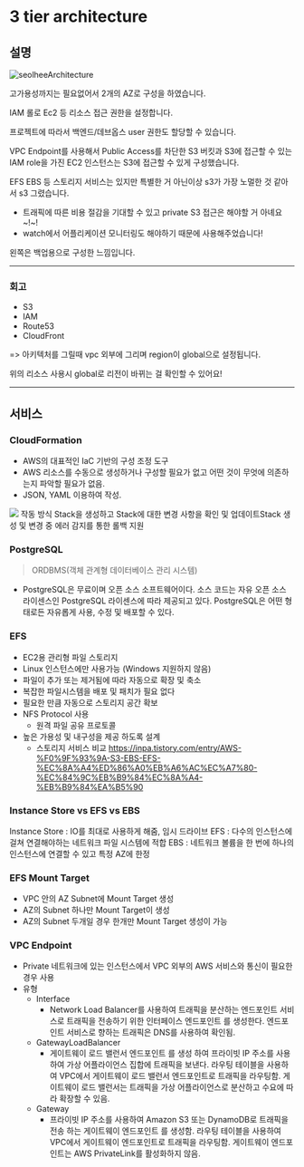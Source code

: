 # 3 tier architecture

## 설명

![seolheeArchitecture](https://cdn.discordapp.com/attachments/954177766604030013/1155014304865722409/2023-09-23_14.34.24.png)

고가용성까지는 필요없어서 2개의 AZ로 구성을 하였습니다.

IAM 롤로 Ec2 등 리소스 접근 권한을 설정합니다.

프로젝트에 따라서 백엔드/데브옵스 user 권한도 할당할 수 있습니다.

VPC Endpoint를 사용해서 Public Access를 차단한 S3 버킷과 S3에 접근할 수 있는 IAM role을 가진 EC2 인스턴스는 S3에 접근할 수 있게 구성했습니다.

EFS EBS 등 스토리지 서비스는 있지만 특별한 거 아닌이상  s3가 가장 노멀한 것 같아서 s3 그렸습니다.

* 트래픽에 따른 비용 절감을 기대할 수 있고 private S3 접근은 해야할 거 아녜요~!~!
* watch에서 어플리케이션 모니터링도 해야하기 때문에 사용해주었습니다!


왼쪽은 백업용으로 구성한 느낌입니다.

---
### 회고

* S3
* IAM
* Route53
* CloudFront

 => 아키텍처를 그릴때 vpc 외부에 그리며 region이 global으로 설정됩니다.

위의 리소스 사용시 global로 리전이 바뀌는 걸 확인할 수 있어요!

----
## 서비스

### CloudFormation
* AWS의 대표적인 IaC 기반의 구성 조정 도구
* AWS 리소스를 수동으로 생성하거나 구성할 필요가 없고 어떤 것이 무엇에 의존하는지 파악할 필요가 없음.
* JSON, YAML 이용하여 작성.

![](https://img1.daumcdn.net/thumb/R1280x0/?scode=mtistory2&fname=https%3A%2F%2Fblog.kakaocdn.net%2Fdn%2Fbgs8rp%2FbtraWTqsGR6%2FRTfCpFA2tStZyKBzKDjJ21%2Fimg.png)
작동 방식 
Stack을 생성하고 Stack에 대한 변경 사항을 확인 및 업데이트Stack 생성 및 변경 중 에러 감지를 통한 롤백 지원

### PostgreSQL
> ORDBMS(객체 관계형 데이터베이스 관리 시스템)

* PostgreSQL은  무료이며 오픈 소스 소프트웨어이다. 소스 코드는 자유 오픈 소스 라이센스인 PostgreSQL 라이센스에 따라 
제공되고 있다. PostgreSQL은 어떤 형태로든 자유롭게 사용, 수정 및 배포할 수 있다.


### EFS
* EC2용 관리형 파일 스토리지
* Linux 인스턴스에만 사용가능 (Windows 지원하지 않음)
* 파일이 추가 또는 제거됨에 따라 자동으로 확장 및 축소
* 복잡한 파일시스템을 배포 및 패치가 필요 없다
* 필요한 만큼 자동으로 스토리지 공간 확보
* NFS Protocol 사용
    *  원격 파일 공유 프로토콜  
* 높은 가용성 및 내구성을 제공 하도록 설계
    * 스토리지 서비스 비교 https://inpa.tistory.com/entry/AWS-%F0%9F%93%9A-S3-EBS-EFS-%EC%8A%A4%ED%86%A0%EB%A6%AC%EC%A7%80-%EC%84%9C%EB%B9%84%EC%8A%A4-%EB%B9%84%EA%B5%90

### Instance Store vs EFS vs EBS
Instance Store : IO를 최대로 사용하게 해줌, 임시 드라이브
EFS : 다수의 인스턴스에 걸쳐 연결해야하는 네트워크 파일 시스템에 적합
EBS : 네트워크 볼륨을 한 번에 하나의 인스턴스에 연결할 수 있고 특정 AZ에 한정

### EFS Mount Target
* VPC 안의  AZ Subnet에 Mount Target 생성
* AZ의 Subnet 하나만 Mount Target이 생성
* AZ의 Subnet 두개일 경우 한개만 Mount Target 생성이 가능 

### VPC Endpoint
* Private 네트워크에 있는 인스턴스에서 VPC 외부의 AWS 서비스와 통신이 필요한 경우 사용
* 유형
    * Interface
        * Network Load Balancer를 사용하여 트래픽을 분산하는 엔드포인트 서비스로 트래픽을 전송하기 위한 인터페이스 엔드포인트 를 생성한다.  엔드포인트 서비스로 향하는 트래픽은 DNS를 사용하여 확인됨.
    * GatewayLoadBalancer
        * 게이트웨이 로드 밸런서 엔드포인트 를 생성 하여 프라이빗 IP 주소를 사용하여 가상 어플라이언스 집합에 트래픽을 보낸다.  라우팅 테이블을 사용하여 VPC에서 게이트웨이 로드 밸런서 엔드포인트로 트래픽을 라우팅함.  게이트웨이 로드 밸런서는 트래픽을 가상 어플라이언스로 분산하고 수요에 따라 확장할 수 있음.
    * Gateway
        * 프라이빗 IP 주소를 사용하여 Amazon S3 또는 DynamoDB로 트래픽을 전송 하는 게이트웨이 엔드포인트 를 생성함.  라우팅 테이블을 사용하여 VPC에서 게이트웨이 엔드포인트로 트래픽을 라우팅함.  게이트웨이 엔드포인트는 AWS PrivateLink를 활성화하지 않음.